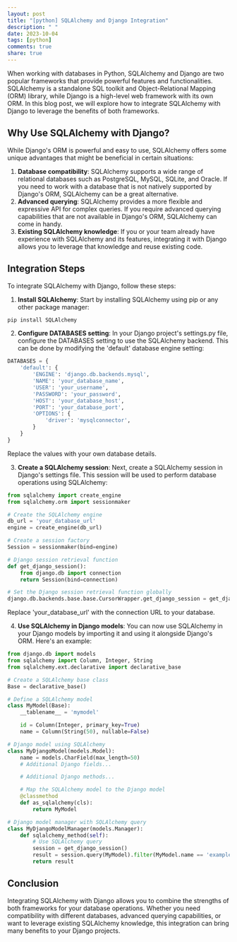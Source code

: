```yaml
---
layout: post
title: "[python] SQLAlchemy and Django Integration"
description: " "
date: 2023-10-04
tags: [python]
comments: true
share: true
---
```


When working with databases in Python, SQLAlchemy and Django are two popular frameworks that provide powerful features and functionalities. SQLAlchemy is a standalone SQL toolkit and Object-Relational Mapping (ORM) library, while Django is a high-level web framework with its own ORM. In this blog post, we will explore how to integrate SQLAlchemy with Django to leverage the benefits of both frameworks.

## Why Use SQLAlchemy with Django?

While Django's ORM is powerful and easy to use, SQLAlchemy offers some unique advantages that might be beneficial in certain situations:

1. **Database compatibility**: SQLAlchemy supports a wide range of relational databases such as PostgreSQL, MySQL, SQLite, and Oracle. If you need to work with a database that is not natively supported by Django's ORM, SQLAlchemy can be a great alternative.
2. **Advanced querying**: SQLAlchemy provides a more flexible and expressive API for complex queries. If you require advanced querying capabilities that are not available in Django's ORM, SQLAlchemy can come in handy.
3. **Existing SQLAlchemy knowledge**: If you or your team already have experience with SQLAlchemy and its features, integrating it with Django allows you to leverage that knowledge and reuse existing code.

## Integration Steps

To integrate SQLAlchemy with Django, follow these steps:

1. **Install SQLAlchemy**: Start by installing SQLAlchemy using pip or any other package manager:

```bash
pip install SQLAlchemy
```

2. **Configure DATABASES setting**: In your Django project's settings.py file, configure the DATABASES setting to use the SQLAlchemy backend. This can be done by modifying the 'default' database engine setting:

```python
DATABASES = {
    'default': {
        'ENGINE': 'django.db.backends.mysql',
        'NAME': 'your_database_name',
        'USER': 'your_username',
        'PASSWORD': 'your_password',
        'HOST': 'your_database_host',
        'PORT': 'your_database_port',
        'OPTIONS': {
            'driver': 'mysqlconnector',
        }
    }
}
```

Replace the values with your own database details.

3. **Create a SQLAlchemy session**: Next, create a SQLAlchemy session in Django's settings file. This session will be used to perform database operations using SQLAlchemy:

```python
from sqlalchemy import create_engine
from sqlalchemy.orm import sessionmaker

# Create the SQLAlchemy engine
db_url = 'your_database_url'
engine = create_engine(db_url)

# Create a session factory
Session = sessionmaker(bind=engine)

# Django session retrieval function
def get_django_session():
    from django.db import connection
    return Session(bind=connection)

# Set the Django session retrieval function globally
django.db.backends.base.base.CursorWrapper.get_django_session = get_django_session
```

Replace 'your_database_url' with the connection URL to your database.

4. **Use SQLAlchemy in Django models**: You can now use SQLAlchemy in your Django models by importing it and using it alongside Django's ORM. Here's an example:

```python
from django.db import models
from sqlalchemy import Column, Integer, String
from sqlalchemy.ext.declarative import declarative_base

# Create a SQLAlchemy base class
Base = declarative_base()

# Define a SQLAlchemy model
class MyModel(Base):
    __tablename__ = 'mymodel'

    id = Column(Integer, primary_key=True)
    name = Column(String(50), nullable=False)

# Django model using SQLAlchemy
class MyDjangoModel(models.Model):
    name = models.CharField(max_length=50)
    # Additional Django fields...

    # Additional Django methods...

    # Map the SQLAlchemy model to the Django model
    @classmethod
    def as_sqlalchemy(cls):
        return MyModel

# Django model manager with SQLAlchemy query
class MyDjangoModelManager(models.Manager):
    def sqlalchemy_method(self):
        # Use SQLAlchemy query
        session = get_django_session()
        result = session.query(MyModel).filter(MyModel.name == 'example').all()
        return result
```

## Conclusion

Integrating SQLAlchemy with Django allows you to combine the strengths of both frameworks for your database operations. Whether you need compatibility with different databases, advanced querying capabilities, or want to leverage existing SQLAlchemy knowledge, this integration can bring many benefits to your Django projects.